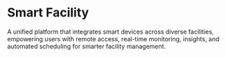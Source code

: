 # Smart Facility
A unified platform that integrates smart devices across diverse facilities, empowering users with remote access, real-time monitoring, insights, and automated scheduling for smarter facility management.

